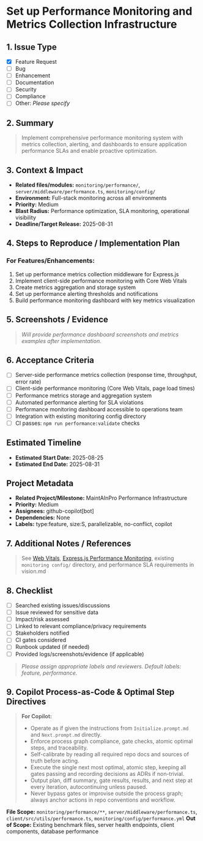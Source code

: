 # Set up Performance Monitoring and Metrics Collection Infrastructure

## 1. Issue Type
- [x] Feature Request
- [ ] Bug
- [ ] Enhancement
- [ ] Documentation
- [ ] Security
- [ ] Compliance
- [ ] Other: _Please specify_

## 2. Summary
> Implement comprehensive performance monitoring system with metrics collection, alerting, and dashboards to ensure application performance SLAs and enable proactive optimization.

## 3. Context & Impact
- **Related files/modules:** `monitoring/performance/`, `server/middleware/performance.ts`, `monitoring/config/`
- **Environment:** Full-stack monitoring across all environments
- **Priority:** Medium
- **Blast Radius:** Performance optimization, SLA monitoring, operational visibility
- **Deadline/Target Release:** 2025-08-31

## 4. Steps to Reproduce / Implementation Plan
### For Features/Enhancements:
1. Set up performance metrics collection middleware for Express.js
2. Implement client-side performance monitoring with Core Web Vitals
3. Create metrics aggregation and storage system
4. Set up performance alerting thresholds and notifications
5. Build performance monitoring dashboard with key metrics visualization

## 5. Screenshots / Evidence
> _Will provide performance dashboard screenshots and metrics examples after implementation._

## 6. Acceptance Criteria
- [ ] Server-side performance metrics collection (response time, throughput, error rate)
- [ ] Client-side performance monitoring (Core Web Vitals, page load times)
- [ ] Performance metrics storage and aggregation system
- [ ] Automated performance alerting for SLA violations
- [ ] Performance monitoring dashboard accessible to operations team
- [ ] Integration with existing monitoring config directory
- [ ] CI passes: `npm run performance:validate` checks

## Estimated Timeline
- **Estimated Start Date:** 2025-08-25
- **Estimated End Date:** 2025-08-31

## Project Metadata
- **Related Project/Milestone:** MaintAInPro Performance Infrastructure
- **Priority:** Medium
- **Assignees:** github-copilot[bot]
- **Dependencies:** None
- **Labels:** type:feature, size:S, parallelizable, no-conflict, copilot

## 7. Additional Notes / References
> See [Web Vitals](https://web.dev/vitals/), [Express.js Performance Monitoring](https://expressjs.com/en/advanced/best-practice-performance.html), existing `monitoring config/` directory, and performance SLA requirements in vision.md

## 8. Checklist
- [ ] Searched existing issues/discussions
- [ ] Issue reviewed for sensitive data
- [ ] Impact/risk assessed
- [ ] Linked to relevant compliance/privacy requirements
- [ ] Stakeholders notified
- [ ] CI gates considered
- [ ] Runbook updated (if needed)
- [ ] Provided logs/screenshots/evidence (if applicable)

> _Please assign appropriate labels and reviewers. Default labels: feature, performance._

## 9. Copilot Process-as-Code & Optimal Step Directives
> **For Copilot:**
>
> - Operate as if given the instructions from `Initialize.prompt.md` and `Next.prompt.md` directly.
> - Enforce process graph compliance, gate checks, atomic optimal steps, and traceability.
> - Self-calibrate by reading all required repo docs and sources of truth before acting.
> - Execute the single next most optimal, atomic step, keeping all gates passing and recording decisions as ADRs if non-trivial.
> - Output plan, diff summary, gate results, results, and next step at every iteration, autocontinuing unless paused.
> - Never bypass gates or improvise outside the process graph; always anchor actions in repo conventions and workflow.

**File Scope:** `monitoring/performance/**`, `server/middleware/performance.ts`, `client/src/utils/performance.ts`, `monitoring/config/performance.yml`
**Out of Scope:** Existing benchmark files, server health endpoints, client components, database performance